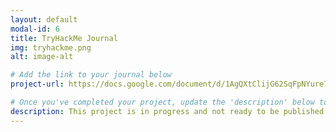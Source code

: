 ```yaml
---
layout: default
modal-id: 6
title: TryHackMe Journal
img: tryhackme.png
alt: image-alt

# Add the link to your journal below
project-url: https://docs.google.com/document/d/1AgQXtClijG62SqFpNYure7JsgYcsSqOFIPnmJ_Pw6jw/edit?tab=t.0

# Once you've completed your project, update the 'description' below to this one: Completed 17 TryHackMe rooms, gaining hands-on skills in Linux and Windows fundamentals, log analysis, network troubleshooting with Wireshark, and incident handling with Splunk.
description: This project is in progress and not ready to be published just yet. Please contact me if you'd like a sneak peek. Otherwise, stay tuned!
---
```


